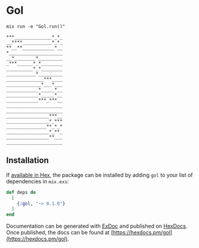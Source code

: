 # Gol

`mix run -e "Gol.run()"`

```
***______________*_*_
__****___________*_*_
**__**____________*__
*____________________
__*________*_________
_***______*_*________
__________*_*________
___________*_________
______________***____
_____________*___*___
____________*_____*__
____________*_____*__
____________***_***__
_____________________
_____________________
________________***__
________________*_***
_______________**_*_*
________________*_**_
________________**___
_____________________
```

## Installation

If [available in Hex](https://hex.pm/docs/publish), the package can be installed
by adding `gol` to your list of dependencies in `mix.exs`:

```elixir
def deps do
  [
    {:gol, "~> 0.1.0"}
  ]
end
```

Documentation can be generated with [ExDoc](https://github.com/elixir-lang/ex_doc)
and published on [HexDocs](https://hexdocs.pm). Once published, the docs can
be found at [https://hexdocs.pm/gol](https://hexdocs.pm/gol).

